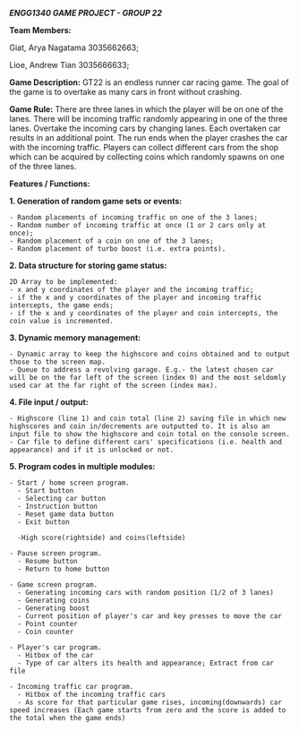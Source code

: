 ***ENGG1340 GAME PROJECT - GROUP 22***

**Team Members:**

Giat, Arya Nagatama  3035662663;

Lioe, Andrew Tian    3035666633;


**Game Description:**
GT22 is an endless runner car racing game. The goal of the game is to overtake as many cars in front without crashing.

**Game Rule:**
There are three lanes in which the player will be on one of the lanes. There will be incoming traffic randomly appearing in one of the three lanes. Overtake the incoming cars by changing lanes. Each overtaken car results in an additional point. The run ends when the player crashes the car with the incoming traffic.
Players can collect different cars from the shop which can be acquired by collecting coins which randomly spawns on one of the three lanes. 



**Features / Functions:**

**1.  Generation of random game sets or events:**

    - Random placements of incoming traffic on one of the 3 lanes;
    - Random number of incoming traffic at once (1 or 2 cars only at once);
    - Random placement of a coin on one of the 3 lanes;
    - Random placement of turbo boost (i.e. extra points).
    
**2.  Data structure for storing game status:**
    
    2D Array to be implemented:
    - x and y coordinates of the player and the incoming traffic;
    - if the x and y coordinates of the player and incoming traffic intercepts, the game ends;
    - if the x and y coordinates of the player and coin intercepts, the coin value is incremented.
    
**3.  Dynamic memory management:**

    - Dynamic array to keep the highscore and coins obtained and to output those to the screen map.
    - Queue to address a revolving garage. E.g.- the latest chosen car will be on the far left of the screen (index 0) and the most seldomly used car at the far right of the screen (index max).
    
**4.  File input / output:**

    - Highscore (line 1) and coin total (line 2) saving file in which new highscores and coin in/decrements are outputted to. It is also an input file to show the highscore and coin total on the console screen.
    - Car file to define different cars' specifications (i.e. health and appearance) and if it is unlocked or not.

**5.  Program codes in multiple modules:**

    - Start / home screen program.
      - Start button
      - Selecting car button
      - Instruction button
      - Reset game data button
      - Exit button
      
      -High score(rightside) and coins(leftside)
      
    - Pause screen program.
      - Resume button
      - Return to home button
      
    - Game screen program.
      - Generating incoming cars with random position (1/2 of 3 lanes)
      - Generating coins
      - Generating boost
      - Current position of player's car and key presses to move the car
      - Point counter
      - Coin counter
      
    - Player's car program.
      - Hitbox of the car
      - Type of car alters its health and appearance; Extract from car file
  
    - Incoming traffic car program.
      - Hitbox of the incoming traffic cars
      - As score for that particular game rises, incoming(downwards) car speed increases (Each game starts from zero and the score is added to the total when the game ends)
